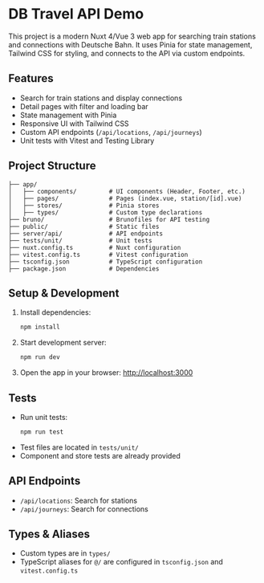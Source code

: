 # DB Travel API Demo

This project is a modern Nuxt 4/Vue 3 web app for searching train stations and connections with Deutsche Bahn. 
It uses Pinia for state management, Tailwind CSS for styling, and connects to the API via custom endpoints.

## Features
- Search for train stations and display connections
- Detail pages with filter and loading bar
- State management with Pinia
- Responsive UI with Tailwind CSS
- Custom API endpoints (`/api/locations`, `/api/journeys`)
- Unit tests with Vitest and Testing Library

## Project Structure
```
├── app/
│   ├── components/         # UI components (Header, Footer, etc.)
│   ├── pages/              # Pages (index.vue, station/[id].vue)
│   ├── stores/             # Pinia stores
│   ├── types/              # Custom type declarations
├── bruno/                  # Brunofiles for API testing
├── public/                 # Static files
├── server/api/             # API endpoints
├── tests/unit/             # Unit tests
├── nuxt.config.ts          # Nuxt configuration
├── vitest.config.ts        # Vitest configuration
├── tsconfig.json           # TypeScript configuration
├── package.json            # Dependencies
```

## Setup & Development
1. Install dependencies:
   ```sh
   npm install
   ```
2. Start development server:
   ```sh
   npm run dev
   ```
3. Open the app in your browser: [http://localhost:3000](http://localhost:3000)

## Tests
- Run unit tests:
  ```sh
  npm run test
  ```
- Test files are located in `tests/unit/`
- Component and store tests are already provided

## API Endpoints
- `/api/locations`: Search for stations
- `/api/journeys`: Search for connections

## Types & Aliases
- Custom types are in `types/`
- TypeScript aliases for `@/` are configured in `tsconfig.json` and `vitest.config.ts`
